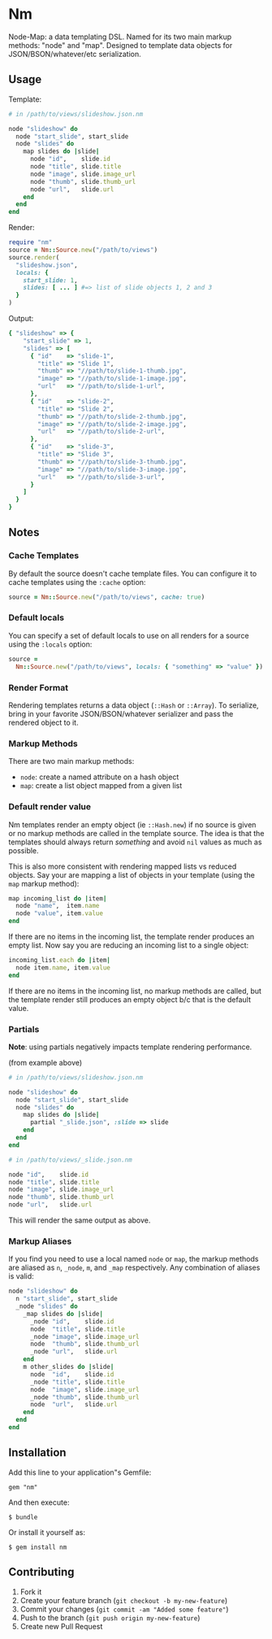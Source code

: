 # Nm

Node-Map: a data templating DSL. Named for its two main markup methods: "node" and "map". Designed to template data objects for JSON/BSON/whatever/etc serialization.

## Usage

Template:

```ruby
# in /path/to/views/slideshow.json.nm

node "slideshow" do
  node "start_slide", start_slide
  node "slides" do
    map slides do |slide|
      node "id",    slide.id
      node "title", slide.title
      node "image", slide.image_url
      node "thumb", slide.thumb_url
      node "url",   slide.url
    end
  end
end
```

Render:

```ruby
require "nm"
source = Nm::Source.new("/path/to/views")
source.render(
  "slideshow.json",
  locals: {
    start_slide: 1,
    slides: [ ... ] #=> list of slide objects 1, 2 and 3
  }
)
```

Output:

```ruby
{ "slideshow" => {
    "start_slide" => 1,
    "slides" => [
      { "id"    => "slide-1",
        "title" => "Slide 1",
        "thumb" => "//path/to/slide-1-thumb.jpg",
        "image" => "//path/to/slide-1-image.jpg",
        "url"   => "//path/to/slide-1-url",
      },
      { "id"    => "slide-2",
        "title" => "Slide 2",
        "thumb" => "//path/to/slide-2-thumb.jpg",
        "image" => "//path/to/slide-2-image.jpg",
        "url"   => "//path/to/slide-2-url",
      },
      { "id"    => "slide-3",
        "title" => "Slide 3",
        "thumb" => "//path/to/slide-3-thumb.jpg",
        "image" => "//path/to/slide-3-image.jpg",
        "url"   => "//path/to/slide-3-url",
      }
    ]
  }
}
```

## Notes

### Cache Templates

By default the source doesn't cache template files. You can configure it to cache templates using the `:cache` option:

```ruby
source = Nm::Source.new("/path/to/views", cache: true)
```

### Default locals

You can specify a set of default locals to use on all renders for a source using the `:locals` option:

```ruby
source =
  Nm::Source.new("/path/to/views", locals: { "something" => "value" })
```

### Render Format

Rendering templates returns a data object (`::Hash` or `::Array`). To serialize, bring in your favorite JSON/BSON/whatever serializer and pass the rendered object to it.

### Markup Methods

There are two main markup methods:

* `node`: create a named attribute on a hash object
* `map`: create a list object mapped from a given list

### Default render value

Nm templates render an empty object (ie `::Hash.new`) if no source is given or no markup methods are called in the template source. The idea is that the templates should always return *something* and avoid `nil` values as much as possible.

This is also more consistent with rendering mapped lists vs reduced objects.  Say your are mapping a list of objects in your template (using the `map` markup method):

```ruby
map incoming_list do |item|
  node "name",  item.name
  node "value", item.value
end
```

If there are no items in the incoming list, the template render produces an empty list. Now say you are reducing an incoming list to a single object:

```ruby
incoming_list.each do |item|
  node item.name, item.value
end
```

If there are no items in the incoming list, no markup methods are called, but the template render still produces an empty object b/c that is the default value.

### Partials

**Note**: using partials negatively impacts template rendering performance.

(from example above)

```ruby
# in /path/to/views/slideshow.json.nm

node "slideshow" do
  node "start_slide", start_slide
  node "slides" do
    map slides do |slide|
      partial "_slide.json", :slide => slide
    end
  end
end

# in /path/to/views/_slide.json.nm

node "id",    slide.id
node "title", slide.title
node "image", slide.image_url
node "thumb", slide.thumb_url
node "url",   slide.url
```

This will render the same output as above.

### Markup Aliases

If you find you need to use a local named `node` or `map`, the markup methods are aliased as `n`, `_node`, `m`, and `_map` respectively. Any combination of aliases is valid:

```ruby
node "slideshow" do
  n "start_slide", start_slide
  _node "slides" do
    _map slides do |slide|
      _node "id",    slide.id
      node  "title", slide.title
      _node "image", slide.image_url
      node  "thumb", slide.thumb_url
      _node "url",   slide.url
    end
    m other_slides do |slide|
      node  "id",    slide.id
      _node "title", slide.title
      node  "image", slide.image_url
      _node "thumb", slide.thumb_url
      node  "url",   slide.url
    end
  end
end
```

## Installation

Add this line to your application"s Gemfile:

    gem "nm"

And then execute:

    $ bundle

Or install it yourself as:

    $ gem install nm

## Contributing

1. Fork it
2. Create your feature branch (`git checkout -b my-new-feature`)
3. Commit your changes (`git commit -am "Added some feature"`)
4. Push to the branch (`git push origin my-new-feature`)
5. Create new Pull Request
